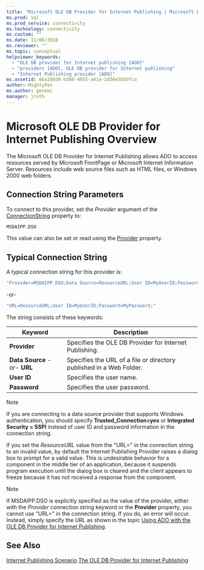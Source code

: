 ```yaml
---
title: "Microsoft OLE DB Provider for Internet Publishing | Microsoft Docs"
ms.prod: sql
ms.prod_service: connectivity
ms.technology: connectivity
ms.custom: ""
ms.date: 11/08/2018
ms.reviewer: ""
ms.topic: conceptual
helpviewer_keywords:
  - "OLE DB provider for Internet publishing [ADO]"
  - "providers [ADO], OLE DB provider for Internet publishing"
  - "Internet Publishing provider [ADO]"
ms.assetid: 66a208d9-b580-4655-a41e-1d36e5b5bfca
author: MightyPen
ms.author: genemi
manager: jroth
---
```

# Microsoft OLE DB Provider for Internet Publishing Overview
The Microsoft OLE DB Provider for Internet Publishing allows ADO to access resources served by Microsoft FrontPage or Microsoft Internet Information Server. Resources include web source files such as HTML files, or Windows 2000 web folders.

## Connection String Parameters
 To connect to this provider, set the *Provider* argument of the [ConnectionString](../../../ado/reference/ado-api/connectionstring-property-ado.md) property to:

```vb
MSDAIPP.DSO
```

 This value can also be set or read using the [Provider](../../../ado/reference/ado-api/provider-property-ado.md) property.

## Typical Connection String
 A typical connection string for this provider is:

```vb
"Provider=MSDAIPP.DSO;Data Source=ResourceURL;User ID=MyUserID;Password=MyPassword;"
```

 -or-

```vb
"URL=ResourceURL;User ID=MyUserID;Password=MyPassword;"
```

 The string consists of these keywords:

|Keyword|Description|
|-------------|-----------------|
|**Provider**|Specifies the OLE DB Provider for Internet Publishing.|
|**Data Source** -or- **URL**|Specifies the URL of a file or directory published in a Web Folder.|
|**User ID**|Specifies the user name.|
|**Password**|Specifies the user password.|

> [!NOTE]
>  If you are connecting to a data source provider that supports Windows authentication, you should specify **Trusted_Connection=yes** or **Integrated Security = SSPI** instead of user ID and password information in the connection string.

 If you set the *ResourceURL* value from the "URL=" in the connection string to an invalid value, by default the Internet Publishing Provider raises a dialog box to prompt for a valid value. This is undesirable behavior for a component in the middle tier of an application, because it suspends program execution until the dialog box is cleared and the client appears to freeze because it has not received a response from the component.

> [!NOTE]
>  If MSDAIPP.DSO is explicitly specified as the value of the provider, either with the *Provider* connection string keyword or the **Provider** property, you cannot use "URL=" in the connection string. If you do, an error will occur. Instead, simply specify the URL as shown in the topic [Using ADO with the OLE DB Provider for Internet Publishing](../../../ado/guide/data/the-ole-db-provider-for-internet-publishing.md).

## See Also
 [Internet Publishing Scenario](../../../ado/guide/data/internet-publishing-scenario.md)
 [The OLE DB Provider for Internet Publishing](../../../ado/guide/data/the-ole-db-provider-for-internet-publishing.md)
